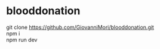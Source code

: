 # blooddonation
git clone https://github.com/GiovanniMori/blooddonation.git
<br>
npm i
<br>
npm run dev
